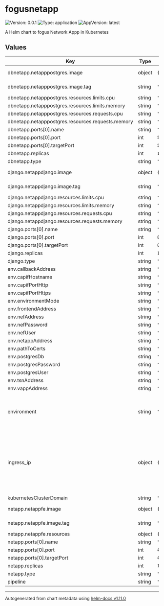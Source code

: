 # fogusnetapp

![Version: 0.0.1](https://img.shields.io/badge/Version-0.0.1-informational?style=flat-square) ![Type: application](https://img.shields.io/badge/Type-application-informational?style=flat-square) ![AppVersion: latest](https://img.shields.io/badge/AppVersion-latest-informational?style=flat-square)

A Helm chart to fogus Network Appp in Kubernetes

## Values

| Key | Type | Default | Description |
|-----|------|---------|-------------|
| dbnetapp.netapppostgres.image | object | `{"tag":"fogusnetapp-netapppostgres"}` | The docker image repository to use |
| dbnetapp.netapppostgres.image.tag | string | `"fogusnetapp-netapppostgres"` | @default Chart version |
| dbnetapp.netapppostgres.resources.limits.cpu | string | `"100m"` |  |
| dbnetapp.netapppostgres.resources.limits.memory | string | `"128Mi"` |  |
| dbnetapp.netapppostgres.resources.requests.cpu | string | `"100m"` |  |
| dbnetapp.netapppostgres.resources.requests.memory | string | `"128Mi"` |  |
| dbnetapp.ports[0].name | string | `"5432"` |  |
| dbnetapp.ports[0].port | int | `5432` |  |
| dbnetapp.ports[0].targetPort | int | `5432` |  |
| dbnetapp.replicas | int | `1` |  |
| dbnetapp.type | string | `"ClusterIP"` |  |
| django.netappdjango.image | object | `{"tag":"fogusnetapp-netappdjango"}` | The docker image repository to use |
| django.netappdjango.image.tag | string | `"fogusnetapp-netappdjango"` | @default Chart version |
| django.netappdjango.resources.limits.cpu | string | `"100m"` |  |
| django.netappdjango.resources.limits.memory | string | `"128Mi"` |  |
| django.netappdjango.resources.requests.cpu | string | `"100m"` |  |
| django.netappdjango.resources.requests.memory | string | `"128Mi"` |  |
| django.ports[0].name | string | `"8000"` |  |
| django.ports[0].port | int | `8000` |  |
| django.ports[0].targetPort | int | `8000` |  |
| django.replicas | int | `1` |  |
| django.type | string | `"ClusterIP"` |  |
| env.callbackAddress | string | `"https://my-fogus.apps.ocp-epg.hi.inet"` |  |
| env.capifHostname | string | `"my-capif.apps.ocp-epg.hi.inet"` |  |
| env.capifPortHttp | string | `"30048"` |  |
| env.capifPortHttps | string | `"30548"` |  |
| env.environmentMode | string | `"production"` |  |
| env.frontendAddress | string | `"my-fogus.apps.ocp-epg.hi.inet"` |  |
| env.nefAddress | string | `"my-nef.apps.ocp-epg.hi.inet"` |  |
| env.nefPassword | string | `"pass"` |  |
| env.nefUser | string | `"admin@my-email.com"` |  |
| env.netappAddress | string | `"192.168.1.5:8000"` |  |
| env.pathToCerts | string | `"/code/capif_onboarding"` |  |
| env.postgresDb | string | `"evolvedb"` |  |
| env.postgresPassword | string | `"evolvepass"` |  |
| env.postgresUser | string | `"evolveclient"` |  |
| env.tsnAddress | string | `"my-tsn.apps.ocp-epg.hi.inet"` |  |
| env.vappAddress | string | `"195.134.66.79:8443"` |  |
| environment | string | `"openshift"` | The Environment variable. It accepts: 'kuberentes-athens', 'kuberentes-uma', 'openshift' |
| ingress_ip | object | `{"athens":"10.161.1.126","cosmote":"172.25.2.100","uma":"10.11.23.49"}` | If env: 'kuberentes-athens' or env: 'kuberentes-uma', use the Ip address dude for the kubernetes to your Ingress Controller ej: kubectl -n NAMESPACE_CAPIF get ing s |
| kubernetesClusterDomain | string | `"cluster.local"` |  |
| netapp.netappfe.image | object | `{"tag":"fogusnetapp-netappfe"}` | The docker image repository to use |
| netapp.netappfe.image.tag | string | `"fogusnetapp-netappfe"` | @default Chart version |
| netapp.netappfe.resources | object | `{}` |  |
| netapp.ports[0].name | string | `"fe"` |  |
| netapp.ports[0].port | int | `4200` |  |
| netapp.ports[0].targetPort | int | `4200` |  |
| netapp.replicas | int | `1` |  |
| netapp.type | string | `"ClusterIP"` |  |
| pipeline | string | `"certification"` |  |

----------------------------------------------
Autogenerated from chart metadata using [helm-docs v1.11.0](https://github.com/norwoodj/helm-docs/releases/v1.11.0)
